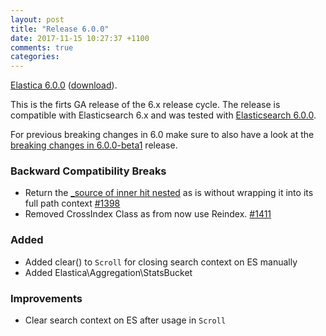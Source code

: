 ```yaml
---
layout: post
title: "Release 6.0.0"
date: 2017-11-15 10:27:37 +1100
comments: true
categories:
---
```


[Elastica 6.0.0](https://github.com/ruflin/Elastica/tree/6.0.0) ([download](https://github.com/ruflin/Elastica/releases/tag/6.0.0)).

This is the firts GA release of the 6.x release cycle. The release is compatible with Elasticsearch 6.x and was tested with [Elasticsearch 6.0.0](https://www.elastic.co/guide/en/elasticsearch/reference/6.0/release-notes-6.0.0.html).

For previous breaking changes in 6.0 make sure to also have a look at the [breaking changes in 6.0.0-beta1](/2017/10/05/release-6-dot-0-0-beta1/) release.


### Backward Compatibility Breaks
- Return the [_source of inner hit nested](https://github.com/elastic/elasticsearch/pull/26982) as is without wrapping it into its full path context [#1398](https://github.com/ruflin/Elastica/pull/1398)
- Removed CrossIndex Class as from now use Reindex. [#1411](https://github.com/ruflin/Elastica/pull/1411)

### Added

- Added clear() to `Scroll` for closing search context on ES manually
- Added Elastica\Aggregation\StatsBucket

### Improvements

- Clear search context on ES after usage in `Scroll`
